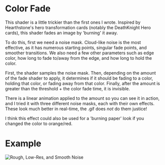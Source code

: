 # Color Fade

This shader is a little trickier than the first ones I wrote. Inspired by Hearthstone's hero transformation cards (notably the DeathKnight Hero cards), this shader fades an image by 'burning' it away.

To do this, first we need a noise mask. Cloud-like noise is the most effective, as it has numerous starting points, singular fade points, and smoother transitions. We also need a few other parameters such as edge color, how long to fade to/away from the edge, and how long to hold the color.

First, the shader samples the noise mask. Then, depending on the amount of the fade shader to apply, it determines if it should be fading to a color, holding that color, or fading away from that color. Finally, after the amount is greater than the threshold + the color fade time, it is invisible.

There is a linear animation applied to the amount so you can see it in action, and I tried it with three different noise masks, each with their own effects. These look much better in real-time, the .gif does *not* do them justice!

I think this effect could also be used for a 'burning paper' look if you changed the color to orange/red.

# Example
![Rough, Low-Res, and Smooth Noise](https://github.com/DevinPentecost/practice-shaders/blob/master/color_fade/color_fade.gif "All three put together for comparison")

